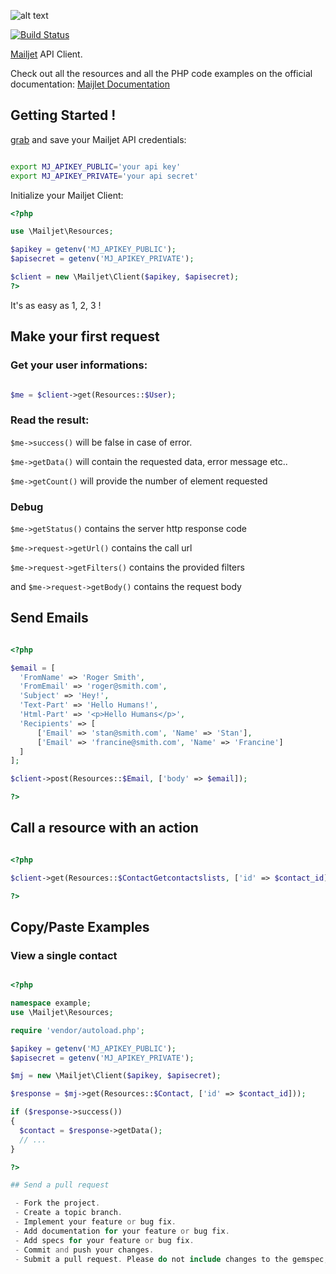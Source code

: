 
[doc]: http://dev.mailjet.com/guides/?php#
[api_credential]: https://app.mailjet.com/account/api_keys
[mailjet]: http://www.mailjet.com

![alt text](http://cdn.appstorm.net/web.appstorm.net/files/2012/02/mailjet_logo_200x200.png "Mailjet")

[![Build Status](https://travis-ci.org/mailjet/mailjet-apiv3-php.svg?branch=master)](https://travis-ci.org/mailjet/mailjet-apiv3-php)

[Mailjet][mailjet] API Client.

Check out all the resources and all the PHP code examples on the official documentation: [Maijlet Documentation][doc]

## Getting Started !

[grab][api_credential] and save your Mailjet API credentials:

``` bash

export MJ_APIKEY_PUBLIC='your api key'
export MJ_APIKEY_PRIVATE='your api secret'

```

Initialize your Mailjet Client:

``` php
<?php

use \Mailjet\Resources;

$apikey = getenv('MJ_APIKEY_PUBLIC');
$apisecret = getenv('MJ_APIKEY_PRIVATE');

$client = new \Mailjet\Client($apikey, $apisecret);
?>
```
It's as easy as 1, 2, 3 !

## Make your first request

### Get your user informations:

``` php

$me = $client->get(Resources::$User);

```

### Read the result:

`$me->success()` will be false in case of error.

`$me->getData()` will contain the requested data, error message etc..

`$me->getCount()` will provide the number of element requested

### Debug

`$me->getStatus()` contains the server http response code

`$me->request->getUrl()` contains the call url

`$me->request->getFilters()` contains the provided filters

and `$me->request->getBody()` contains the request body

## Send Emails

``` php

<?php

$email = [
  'FromName' => 'Roger Smith',
  'FromEmail' => 'roger@smith.com',
  'Subject' => 'Hey!',
  'Text-Part' => 'Hello Humans!',
  'Html-Part' => '<p>Hello Humans</p>',
  'Recipients' => [
      ['Email' => 'stan@smith.com', 'Name' => 'Stan'],
      ['Email' => 'francine@smith.com', 'Name' => 'Francine']
  ]
];

$client->post(Resources::$Email, ['body' => $email]);

?>

```

## Call a resource with an action

``` php

<?php

$client->get(Resources::$ContactGetcontactslists, ['id' => $contact_id]);

?>

```

## Copy/Paste Examples

### View a single contact
``` php

<?php

namespace example;
use \Mailjet\Resources;

require 'vendor/autoload.php';

$apikey = getenv('MJ_APIKEY_PUBLIC');
$apisecret = getenv('MJ_APIKEY_PRIVATE');

$mj = new \Mailjet\Client($apikey, $apisecret);

$response = $mj->get(Resources::$Contact, ['id' => $contact_id]));

if ($response->success())
{
  $contact = $response->getData();
  // ...
}

?>

## Send a pull request

 - Fork the project.
 - Create a topic branch.
 - Implement your feature or bug fix.
 - Add documentation for your feature or bug fix.
 - Add specs for your feature or bug fix.
 - Commit and push your changes.
 - Submit a pull request. Please do not include changes to the gemspec, or version file.
